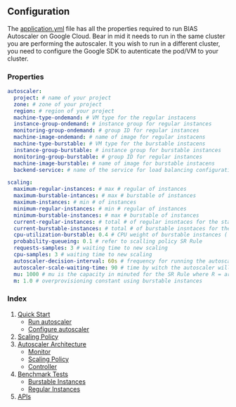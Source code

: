 ## Configuration
The [application.yml](https://github.com/jaimedantas/BIAS-autoscaler/blob/main/src/main/resources/application.yml) 
file has all the properties required to run BIAS Autoscaler on Google Cloud. Bear in mid it needs to 
run in the same cluster you are performing the autoscaler. It you wish to run in a different
cluster, you need to configure the Google SDK to autenticate the pod/VM to your cluster. 
### Properties

```yml
autoscaler:
  project: # name of your project
  zone: # zone of your project 
  region: # region of your project
  machine-type-ondemand: # VM type for the regular instacens
  instance-group-ondemand: # instance group for regular instances
  monitoring-group-ondemand: # group ID for regular instances
  machine-image-ondemand: # name of image for regular instacens
  machine-type-burstable: # VM type for the burstable instacens
  instance-group-burstable: # instance group for burstable instances
  monitoring-group-burstable: # group ID for regular instances
  machine-image-burstable: # name of image for burstable instacens
  backend-service: # name of the service for load balancing configuration

scaling:
  maximum-regular-instances: # max # regular of instances
  maximum-burstable-intances: # max # burstable of instances
  maximum-instances: # min # of instances
  minimum-regular-instances: # min # regular of instances
  minimum-burstable-instances: # max # burstable of instances
  current-regular-instances: # total # of regular insntaces for the startup
  current-burstable-instances: # total # of burstable insntaces for the startup
  cpu-utilization-burstable: 0.4 # CPU weight of burstable instances ( from 0 to 1)
  probability-queueing: 0.1 # refer to scalling policy SR Rule
  requests-samples: 3 # waiting time to new scaling
  cpu-samples: 3 # waiting time to new scaling
  autoscaler-decision-interval: 60s # frequency for running the autoscaler
  autoscaler-scale-waiting-time: 90 # time by witch the autoscaler will wait to the next scale out/in in seconds
  mu: 1000 # mu is the capacity in minuted for the SR Rule where R = arrival/mu
  m: 1.0 # overprovisioning constant using burstable instances
```

### Index

1. [Quick Start](../src/1-quick-start.md)
   - [Run autoscaler](../src/1-1-run.md)
   - [Configure autoscaler](../src/1-2-configure.md)
2. [Scaling Policy](../src/2-scaling-policy.md)
3. [Autoscaler Architecture](../src/3-architecture.md)
   - [Monitor](../src/3-1-monitor.md)
   - [Scaling Policy](../src/3-2-scaling-policy.md)
   - [Controller](../src/3-3-controller.md)
4. [Benchmark Tests](../src/4-benchmark-tests.md)
   - [Burstable Instances](../src/4-1-burstable.md)
   - [Regular Instances](../src/4-2-regular.md)
5. [APIs](../src/5-apis.md)

